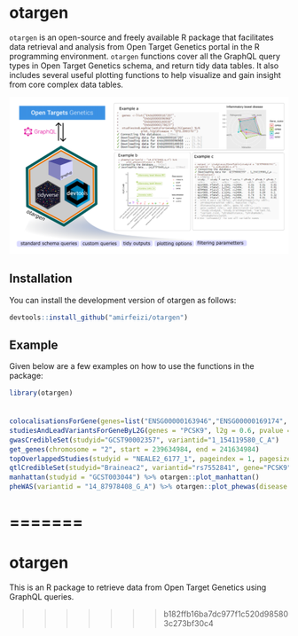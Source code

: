 # otargen

`otargen` is an open-source and freely available R package that facilitates data retrieval
and analysis from Open Target Genetics portal in the R programming environment. `otargen` functions
cover all the GraphQL query types in Open Target Genetics schema, and return tidy data tables. It 
also includes several useful plotting functions to help visualize and gain insight from core complex
data tables.

![alt text](https://github.com/amirfeizi/otargen/blob/main/img/otargen_overview_fig.png?raw=true)


## Installation

You can install the development version of otargen as follows:

``` r
devtools::install_github("amirfeizi/otargen")
```

## Example

Given below are a few examples on how to use the functions in the package:

``` r
library(otargen)


colocalisationsForGene(genes=list("ENSG00000163946","ENSG00000169174", "ENSG00000143001"))
studiesAndLeadVariantsForGeneByL2G(genes = "PCSK9", l2g = 0.6, pvalue = 1e-8, vtype = c("intergenic_variant", "intron_variant"))
gwasCredibleSet(studyid="GCST90002357", variantid="1_154119580_C_A")
get_genes(chromosome = "2", start = 239634984, end = 241634984)
topOverlappedStudies(studyid = "NEALE2_6177_1", pageindex = 1, pagesize = 50)
qtlCredibleSet(studyid="Braineac2", variantid="rs7552841", gene="PCSK9", biofeature="SUBSTANTIA_NIGRA")
manhattan(studyid = "GCST003044") %>% otargen::plot_manhattan()
pheWAS(variantid = "14_87978408_G_A") %>% otargen::plot_phewas(disease = TRUE)
```
=======
=======
# otargen
This is an R package to retrieve data from Open Target Genetics using GraphQL queries.
>>>>>>> b182ffb16ba7dc977f1c520d985803c273bf30c4
